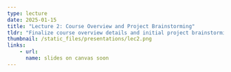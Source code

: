 ```yaml
---
type: lecture
date: 2025-01-15
title: "Lecture 2: Course Overview and Project Brainstorming"
tldr: "Finalize course overview details and initial project brainstorming activity."
thumbnail: /static_files/presentations/lec2.png
links: 
    - url: 
      name: slides on canvas soon
---
```

<!-- **Suggested Readings:**
- [LLaMA](https://arxiv.org/abs/2302.13971)
- [Segment Anything](https://arxiv.org/abs/2304.02643)
- [ChatGPT for Robotics](https://arxiv.org/abs/2306.17582) -->